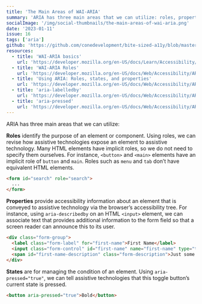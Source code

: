 ```yaml
---
title: 'The Main Areas of WAI-ARIA'
summary: 'ARIA has three main areas that we can utilize: roles, properties and states.'
socialImage: '/img/social-thumbnails/the-main-areas-of-wai-aria.png'
date: '2023-01-11'
issue: 16
tags: ['aria']
github: 'https://github.com/conedevelopment/bite-sized-a11y/blob/master/src/posts/the-main-areas-of-wai-aria.md'
resources:
  - title: 'WAI-ARIA basics'
    url: 'https://developer.mozilla.org/en-US/docs/Learn/Accessibility/WAI-ARIA_basics'
  - title: 'WAI-ARIA Roles'
    url: 'https://developer.mozilla.org/en-US/docs/Web/Accessibility/ARIA/Roles'
  - title: 'Using ARIA: Roles, states, and properties'
    url: 'https://developer.mozilla.org/en-US/docs/Web/Accessibility/ARIA/ARIA_Techniques'
  - title: 'aria-labelledby'
    url: 'https://developer.mozilla.org/en-US/docs/Web/Accessibility/ARIA/Attributes/aria-labelledby'
  - title: 'aria-pressed'
    url: 'https://developer.mozilla.org/en-US/docs/Web/Accessibility/ARIA/Attributes/aria-pressed'
---
```


ARIA has three main areas that we can utilize:

**Roles** identify the purpose of an element or component. Using roles, we can revise how assistive technologies expose an element to assistive technology. Many HTML elements have implicit roles, so we do not need to specify them ourselves. For instance, `<button>` and `<main>` elements have an implicit role of `button` and `main`. Roles such as `menu` and `tab` don’t have equivalent HTML elements.

```html
<form id="search" role="search">
  ...
</form>
```

**Properties** provide accessibility information about an element that is conveyed to assistive technology via the browser’s accessibility tree. For instance, using `aria-describedby` on an HTML `<input>` element, we can associate text that provides additional information to the form field so that a screen reader can announce this to its user.

```html
<div class="form-group">
  <label class="form-label" for="first-name">First Name</label>
  <input class="form-control" id="first-name" name="first-name" type="text" aria-describedby="first-name-description">
  <span id="first-name-description" class="form-description">Just some helpful text related to entering your first name.</span>
</div>
```

**States** are for managing the condition of an element. Using `aria-pressed="true"`, we can tell assistive technologies that this toggle button’s current state is pressed.

```html
<button aria-pressed="true">Bold</button>
```

